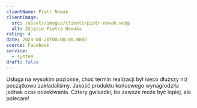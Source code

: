 ```yaml
---
clientName: Piotr Nowak
clientImage:
  src: /assets/images/clients/piotr-nowak.webp
  alt: Zdjęcie Piotra Nowaka
rating: 4
date: 2024-08-20T00:00:00.000Z
source: Facebook
service:
  - system
draft: false
---
```


Usługa na wysokim poziomie, choć termin realizacji był nieco dłuższy niż początkowo zakładaliśmy. Jakość produktu końcowego wynagrodziła jednak czas oczekiwania. Cztery gwiazdki, bo zawsze może być lepiej, ale polecam!
